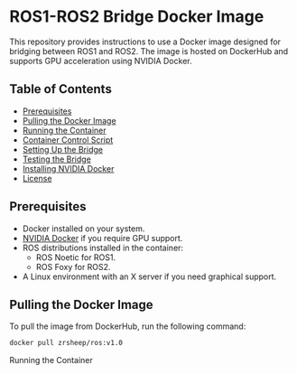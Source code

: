 # ROS1-ROS2 Bridge Docker Image

This repository provides instructions to use a Docker image designed for bridging between ROS1 and ROS2. The image is hosted on DockerHub and supports GPU acceleration using NVIDIA Docker.

## Table of Contents

- [Prerequisites](#prerequisites)
- [Pulling the Docker Image](#pulling-the-docker-image)
- [Running the Container](#running-the-container)
- [Container Control Script](#container-control-script)
- [Setting Up the Bridge](#setting-up-the-bridge)
- [Testing the Bridge](#testing-the-bridge)
- [Installing NVIDIA Docker](#installing-nvidia-docker)
- [License](#license)

## Prerequisites

- Docker installed on your system.
- [NVIDIA Docker](#installing-nvidia-docker) if you require GPU support.
- ROS distributions installed in the container:
  - ROS Noetic for ROS1.
  - ROS Foxy for ROS2.
- A Linux environment with an X server if you need graphical support.

## Pulling the Docker Image

To pull the image from DockerHub, run the following command:

```bash
docker pull zrsheep/ros:v1.0
```
Running the Container
